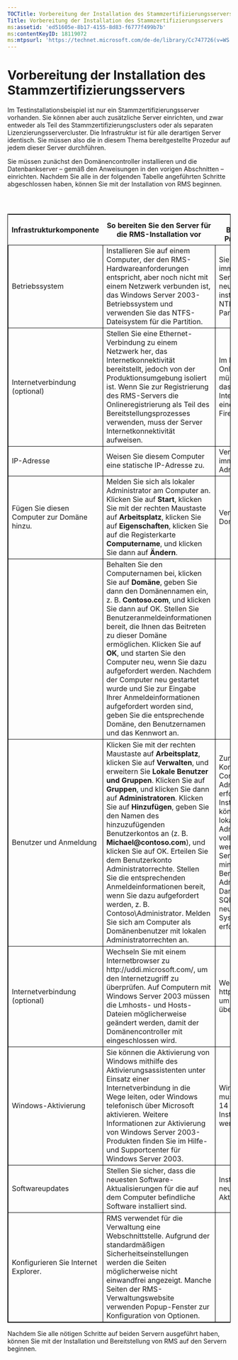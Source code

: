 ```yaml
---
TOCTitle: Vorbereitung der Installation des Stammzertifizierungsservers
Title: Vorbereitung der Installation des Stammzertifizierungsservers
ms:assetid: 'ed51605e-8b17-4155-8d83-f6777f499b7b'
ms:contentKeyID: 18119072
ms:mtpsurl: 'https://technet.microsoft.com/de-de/library/Cc747726(v=WS.10)'
---
```


Vorbereitung der Installation des Stammzertifizierungsservers
=============================================================

Im Testinstallationsbeispiel ist nur ein Stammzertifizierungsserver vorhanden. Sie können aber auch zusätzliche Server einrichten, und zwar entweder als Teil des Stammzertifizierungsclusters oder als separaten Lizenzierungsservercluster. Die Infrastruktur ist für alle derartigen Server identisch. Sie müssen also die in diesem Thema bereitgestellte Prozedur auf jedem dieser Server durchführen.

Sie müssen zunächst den Domänencontroller installieren und die Datenbankserver – gemäß den Anweisungen in den vorigen Abschnitten – einrichten. Nachdem Sie alle in der folgenden Tabelle angeführten Schritte abgeschlossen haben, können Sie mit der Installation von RMS beginnen.

###  

 
<table style="border:1px solid black;">
<colgroup>
<col width="33%" />
<col width="33%" />
<col width="33%" />
</colgroup>
<thead>
<tr class="header">
<th>Infrastrukturkomponente</th>
<th>So bereiten Sie den Server für die RMS-Installation vor</th>
<th>Hinweise für die Bereitstellung in einer Produktionsumgebung</th>
</tr>
</thead>
<tbody>
<tr class="odd">
<td style="border:1px solid black;">Betriebssystem</td>
<td style="border:1px solid black;">Installieren Sie auf einem Computer, der den RMS-Hardwareanforderungen entspricht, aber noch nicht mit einem Netzwerk verbunden ist, das Windows Server 2003-Betriebssystem und verwenden Sie das NTFS-Dateisystem für die Partition.</td>
<td style="border:1px solid black;">Sie sollten unbedingt immer die neuesten Service Packs und die neuesten Patches installieren. Verwenden Sie NTFS-formatierte Partitionen.</td>
</tr>
<tr class="even">
<td style="border:1px solid black;">Internetverbindung
(optional)</td>
<td style="border:1px solid black;">Stellen Sie eine Ethernet-Verbindung zu einem Netzwerk her, das Internetkonnektivität bereitstellt, jedoch von der Produktionsumgebung isoliert ist. Wenn Sie zur Registrierung des RMS-Servers die Onlineregistrierung als Teil des Bereitstellungsprozesses verwenden, muss der Server Internetkonnektivität aufweisen.</td>
<td style="border:1px solid black;">Im Falle einer Onlineregistrierung müssen Sie sicherstellen, dass die Internetverbindung über eine entsprechende Firewall verfügt.</td>
</tr>
<tr class="odd">
<td style="border:1px solid black;">IP-Adresse</td>
<td style="border:1px solid black;">Weisen Sie diesem Computer eine statische IP-Adresse zu.</td>
<td style="border:1px solid black;">Verwenden Sie für Server immer statische IP-Adressen.</td>
</tr>
<tr class="even">
<td style="border:1px solid black;">Fügen Sie diesen Computer zur Domäne hinzu.</td>
<td style="border:1px solid black;">Melden Sie sich als lokaler Administrator am Computer an. Klicken Sie auf <strong>Start</strong>, klicken Sie mit der rechten Maustaste auf <strong>Arbeitsplatz</strong>, klicken Sie auf <strong>Eigenschaften</strong>, klicken Sie auf die Registerkarte <strong>Computername</strong>, und klicken Sie dann auf <strong>Ändern</strong>.</td>
<td style="border:1px solid black;">Verwenden Sie dieselbe Domäne für alle Server.</td>
</tr>
<tr class="odd">
<td style="border:1px solid black;"> </td>
<td style="border:1px solid black;">Behalten Sie den Computernamen bei, klicken Sie auf <strong>Domäne</strong>, geben Sie dann den Domänennamen ein, z. B. <strong>Contoso.com</strong>, und klicken Sie dann auf OK. Stellen Sie Benutzeranmeldeinformationen bereit, die Ihnen das Beitreten zu dieser Domäne ermöglichen. Klicken Sie auf <strong>OK</strong>, und starten Sie den Computer neu, wenn Sie dazu aufgefordert werden. Nachdem der Computer neu gestartet wurde und Sie zur Eingabe Ihrer Anmeldeinformationen aufgefordert worden sind, geben Sie die entsprechende Domäne, den Benutzernamen und das Kennwort an.</td>
<td style="border:1px solid black;"> </td>
</tr>
<tr class="even">
<td style="border:1px solid black;">Benutzer und Anmeldung</td>
<td style="border:1px solid black;">Klicken Sie mit der rechten Maustaste auf <strong>Arbeitsplatz</strong>, klicken Sie auf <strong>Verwalten</strong>, und erweitern Sie <strong>Lokale Benutzer und Gruppen</strong>. Klicken Sie auf <strong>Gruppen</strong>, und klicken Sie dann auf <strong>Administratoren</strong>.
Klicken Sie auf <strong>Hinzufügen</strong>, geben Sie den Namen des hinzuzufügenden Benutzerkontos an (z. B. <strong>Michael@contoso.com</strong>), und klicken Sie auf OK. Erteilen Sie dem Benutzerkonto Administratorrechte. Stellen Sie die entsprechenden Anmeldeinformationen bereit, wenn Sie dazu aufgefordert werden, z. B. Contoso\Administrator.
Melden Sie sich am Computer als Domänenbenutzer mit lokalen Administratorrechten an.</td>
<td style="border:1px solid black;">Zum Hinzufügen von Komponenten zu diesem Computer sind Administratorrechte erforderlich. Einige Installationsschritte können mithilfe des lokalen Administratorkontos nicht vollständig ausgeführt werden. Auf diesem Server muss es mindestens einen Benutzer geben, der als Administrator fungiert. Darüber hinaus sind bei SQL Server zum Erstellen neuer Datenbanken Systemadministratorrechte erforderlich.</td>
</tr>
<tr class="odd">
<td style="border:1px solid black;">Internetverbindung
(optional)</td>
<td style="border:1px solid black;">Wechseln Sie mit einem Internetbrowser zu http://uddi.microsoft.com/, um den Internetzugriff zu überprüfen. Auf Computern mit Windows Server 2003 müssen die Lmhosts- und Hosts-Dateien möglicherweise geändert werden, damit der Domänencontroller mit eingeschlossen wird.</td>
<td style="border:1px solid black;">Wechseln Sie zu http://uddi.microsoft.com, um den Internetzugriff zu überprüfen.</td>
</tr>
<tr class="even">
<td style="border:1px solid black;">Windows-Aktivierung</td>
<td style="border:1px solid black;">Sie können die Aktivierung von Windows mithilfe des Aktivierungsassistenten unter Einsatz einer Internetverbindung in die Wege leiten, oder Windows telefonisch über Microsoft aktivieren. Weitere Informationen zur Aktivierung von Windows Server 2003-Produkten finden Sie im Hilfe- und Supportcenter für Windows Server 2003.</td>
<td style="border:1px solid black;">Windows Server 2003 muss innerhalb von 14 Tagen nach der Installation aktiviert werden.</td>
</tr>
<tr class="odd">
<td style="border:1px solid black;">Softwareupdates</td>
<td style="border:1px solid black;">Stellen Sie sicher, dass die neuesten Software-Aktualisierungen für die auf dem Computer befindliche Software installiert sind.</td>
<td style="border:1px solid black;">Installieren Sie die neuesten Software-Aktualisierungen.</td>
</tr>
<tr class="even">
<td style="border:1px solid black;">Konfigurieren Sie Internet Explorer.</td>
<td style="border:1px solid black;">RMS verwendet für die Verwaltung eine Webschnittstelle. Aufgrund der standardmäßigen Sicherheitseinstellungen werden die Seiten möglicherweise nicht einwandfrei angezeigt. Manche Seiten der RMS-Verwaltungswebsite verwenden Popup-Fenster zur Konfiguration von Optionen.</td>
<td style="border:1px solid black;"> </td>
</tr>
</tbody>
</table>
  
Nachdem Sie alle nötigen Schritte auf beiden Servern ausgeführt haben, können Sie mit der Installation und Bereitstellung von RMS auf den Servern beginnen.
